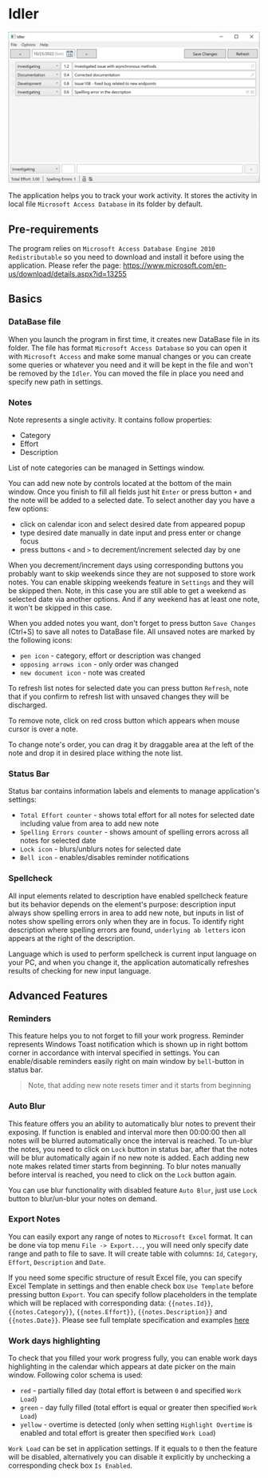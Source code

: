 # Idler

![image](images/main-window.png)

The application helps you to track your work activity. It stores the activity in local file `Microsoft Access Database` in its folder by default.

## Pre-requirements

The program relies on `Microsoft Access Database Engine 2010 Redistributable` so you need to download and install it before using the application. Please refer the page: https://www.microsoft.com/en-us/download/details.aspx?id=13255

## Basics

### DataBase file

When you launch the program in first time, it creates new DataBase file in its folder. The file has format `Microsoft Access Database` so you can open it with `Microsoft Access` and make some manual changes or you can create some queries or whatever you need and it will be kept in the file and won't be removed by the `Idler`. You can moved the file in place you need and specify new path in settings.

### Notes

Note represents a single activity. It contains follow properties:

- Category
- Effort
- Description

List of note categories can be managed in Settings window.

You can add new note by controls located at the bottom of the main window. Once you finish to fill all fields just hit `Enter` or press button `+` and the note will be added to a selected date. To select another day you have a few options:

- click on calendar icon and select desired date from appeared popup
- type desired date manually in date input and press enter or change focus
- press buttons `<` and `>` to decrement/increment selected day by one

When you decrement/increment days using corresponding buttons you probably want to skip weekends since they are not supposed to store work notes. You can enable skipping weekends feature in `Settings` and they will be skipped then. Note, in this case you are still able to get a weekend as selected date via another options. And if any weekend has at least one note, it won't be skipped in this case.

When you added notes you want, don't forget to press button `Save Changes` (Ctrl+S) to save all notes to DataBase file. All unsaved notes are marked by the following icons:

- `pen icon` - category, effort or description was changed
- `opposing arrows icon` - only order was changed
- `new document icon` - note was created

To refresh list notes for selected date you can press button `Refresh`, note that if you confirm to refresh list with unsaved changes they will be discharged.

To remove note, click on red cross button which appears when mouse cursor is over a note.

To change note's order, you can drag it by draggable area at the left of the note and drop it in desired place withing the note list.

### Status Bar

Status bar contains information labels and elements to manage application's settings:

- `Total Effort counter` - shows total effort for all notes for selected date including value from area to add new note
- `Spelling Errors counter` - shows amount of spelling errors across all notes for selected date
- `Lock icon` - blurs/unblurs notes for selected date
- `Bell icon` - enables/disables reminder notifications

### Spellcheck

All input elements related to description have enabled spellcheck feature but its behavior depends on the element's purpose: description input always show spelling errors in area to add new note, but inputs in list of notes show spelling errors only when they are in focus. To identify right description where spelling errors are found, `underlying ab letters` icon appears at the right of the description.

Language which is used to perform spellcheck is current input language on your PC, and when you change it, the application automatically refreshes results of checking for new input language.

## Advanced Features

### Reminders

This feature helps you to not forget to fill your work progress. Reminder represents Windows Toast notification which is shown up in right bottom corner in accordance with interval specified in settings. You can enable/disable reminders easily right on main window by `bell`-button in status bar.

> Note, that adding new note resets timer and it starts from beginning

### Auto Blur

This feature offers you an ability to automatically blur notes to prevent their exposing. If function is enabled and interval more then 00:00:00 then all notes will be blurred automatically once the interval is reached. To un-blur the notes, you need to click on `Lock` button in status bar, after that the notes will be blur automatically again if no new note is added. Each adding new note makes related timer starts from beginning. To blur notes manually before interval is reached, you need to click on the `Lock` button again.

You can use blur functionality with disabled feature `Auto Blur`, just use `Lock` button to blur/un-blur your notes on demand.

### Export Notes

You can easily export any range of notes to `Microsoft Excel` format. It can be done via top menu `File -> Export...`, you will need only specify date range and path to file to save. It will create table with columns: `Id`, `Category`, `Effort`, `Description` and `Date`. 

If you need some specific structure of result Excel file, you can specify Excel Template in settings and then enable check box `Use Template` before pressing button `Export`. You can specify follow placeholders in the template which will be replaced with corresponding data: `{{notes.Id}}`, `{{notes.Category}}`, `{{notes.Effort}}`, `{{notes.Description}}` and `{{notes.Date}}`. Please see full template specification and examples [here](https://github.com/mini-software/MiniExcel/tree/1.31.1-1.31.2#fill-data-to-excel-template-)

### Work days highlighting

To check that you filled your work progress fully, you can enable work days highlighting in the calendar which appears at date picker on the main window. Following color schema is used:

- `red` - partially filled day (total effort is between `0` and specified `Work Load`)
- `green` - day fully filled (total effort is equal or greater then specified `Work Load`)
- `yellow` - overtime is detected (only when setting `Highlight Overtime` is enabled and total effort is greater then specified `Work Load`)

`Work Load` can be set in application settings. If it equals to `0` then the feature will be disabled, alternatively you can disable it explicitly by unchecking a corresponding check box `Is Enabled`.